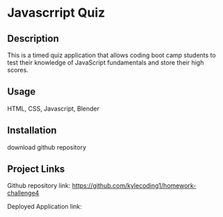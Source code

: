 # Javascrript Quiz

## Description

This is a timed quiz application that allows coding boot camp students to test their knowledge of JavaScript fundamentals and store their high scores.

## Usage
HTML, CSS, Javascript, Blender

## Installation
download github repository

## Project Links
Github repository link: 
https://github.com/kylecoding1/homework-challenge4

Deployed Application link:


